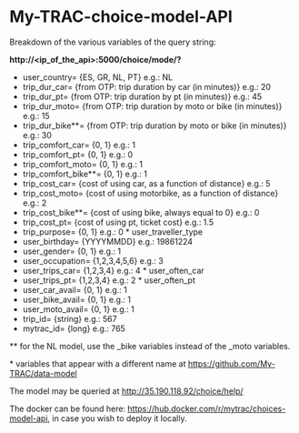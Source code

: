 # My-TRAC-choice-model-API

Breakdown of the various variables of the query string:

**http://<ip_of_the_api>:5000/choice/mode/?**
- user_country=	{ES, GR, NL, PT}	e.g.: NL
- trip_dur_car=	{from OTP: trip duration by car (in minutes)}	e.g.: 20
- trip_dur_pt=	{from OTP: trip duration by pt (in minutes)}	e.g.: 45
- trip_dur_moto=	{from OTP: trip duration by moto or bike (in minutes)}	e.g.: 15
- trip_dur_bike**=	{from OTP: trip duration by moto or bike (in minutes)}	e.g.: 30
- trip_comfort_car=	{0, 1}	e.g.: 1
- trip_comfort_pt=	{0, 1}	e.g.: 0
- trip_comfort_moto=	{0, 1}	e.g.: 1
- trip_comfort_bike**=	{0, 1}	e.g.: 1
- trip_cost_car=		{cost of using car, as a function of distance}	e.g.: 5
- trip_cost_moto=	{cost of using motorbike, as a function of distance}	e.g.: 2
- trip_cost_bike**=	{cost of using bike, always equal to 0}	e.g.: 0
- trip_cost_pt=		{cost of using pt, ticket cost}	e.g.: 1.5
- trip_purpose=	{0, 1}	e.g.: 0  * user_traveller_type
- user_birthday=	{YYYYMMDD}	e.g.: 19861224
- user_gender=	{0, 1}	e.g.: 1
- user_occupation=	{1,2,3,4,5,6}	e.g.: 3
- user_trips_car=	{1,2,3,4}	e.g.: 4  * user_often_car
- user_trips_pt=	{1,2,3,4}	e.g.: 2  * user_often_pt
- user_car_avail=	{0, 1}	e.g.: 1
- user_bike_avail=	{0, 1}	e.g.: 1
- user_moto_avail=	{0, 1}	e.g.: 1
- trip_id=		{string} 	e.g.: 567
- mytrac_id=	{long}		e.g.: 765

** for the NL model, use the _bike variables instead of the _moto variables.

\* variables that appear with a different name at https://github.com/My-TRAC/data-model

The model may be queried at http://35.190.118.92/choice/help/

The docker can be found here: https://hub.docker.com/r/mytrac/choices-model-api, in case you wish to deploy it locally.
